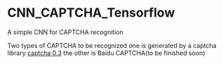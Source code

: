 # CNN_CAPTCHA_Tensorflow
A simple CNN for CAPTCHA recognition

Two types of CAPTCHA to be recognized
one is generated by a captcha library [captcha 0.3](https://pypi.org/project/captcha/)
the other is Baidu CAPTCHA(to be finished soon)

